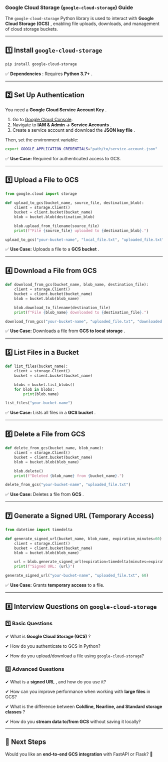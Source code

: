 ### **Google Cloud Storage (`google-cloud-storage`) Guide**

The `google-cloud-storage` Python library is used to interact with  **Google Cloud Storage (GCS)** , enabling file uploads, downloads, and management of cloud storage buckets.

---

## **1️⃣ Install `google-cloud-storage`**

```bash
pip install google-cloud-storage
```

✅  **Dependencies** : Requires  **Python 3.7+** .

---

## **2️⃣ Set Up Authentication**

You need a  **Google Cloud Service Account Key** .

1. Go to [Google Cloud Console](https://console.cloud.google.com/).
2. Navigate to  **IAM & Admin → Service Accounts** .
3. Create a service account and download the  **JSON key file** .

Then, set the environment variable:

```bash
export GOOGLE_APPLICATION_CREDENTIALS="path/to/service-account.json"
```

✅ **Use Case:** Required for authenticated access to GCS.

---

## **3️⃣ Upload a File to GCS**

```python
from google.cloud import storage

def upload_to_gcs(bucket_name, source_file, destination_blob):
    client = storage.Client()
    bucket = client.bucket(bucket_name)
    blob = bucket.blob(destination_blob)

    blob.upload_from_filename(source_file)
    print(f"File {source_file} uploaded to {destination_blob}.")

upload_to_gcs("your-bucket-name", "local_file.txt", "uploaded_file.txt")
```

✅ **Use Case:** Uploads a file to a  **GCS bucket** .

---

## **4️⃣ Download a File from GCS**

```python
def download_from_gcs(bucket_name, blob_name, destination_file):
    client = storage.Client()
    bucket = client.bucket(bucket_name)
    blob = bucket.blob(blob_name)

    blob.download_to_filename(destination_file)
    print(f"File {blob_name} downloaded to {destination_file}.")

download_from_gcs("your-bucket-name", "uploaded_file.txt", "downloaded.txt")
```

✅ **Use Case:** Downloads a file from  **GCS to local storage** .

---

## **5️⃣ List Files in a Bucket**

```python
def list_files(bucket_name):
    client = storage.Client()
    bucket = client.bucket(bucket_name)

    blobs = bucket.list_blobs()
    for blob in blobs:
        print(blob.name)

list_files("your-bucket-name")
```

✅ **Use Case:** Lists all files in a  **GCS bucket** .

---

## **6️⃣ Delete a File from GCS**

```python
def delete_from_gcs(bucket_name, blob_name):
    client = storage.Client()
    bucket = client.bucket(bucket_name)
    blob = bucket.blob(blob_name)

    blob.delete()
    print(f"Deleted {blob_name} from {bucket_name}.")

delete_from_gcs("your-bucket-name", "uploaded_file.txt")
```

✅ **Use Case:** Deletes a file from  **GCS** .

---

## **7️⃣ Generate a Signed URL (Temporary Access)**

```python
from datetime import timedelta

def generate_signed_url(bucket_name, blob_name, expiration_minutes=60):
    client = storage.Client()
    bucket = client.bucket(bucket_name)
    blob = bucket.blob(blob_name)

    url = blob.generate_signed_url(expiration=timedelta(minutes=expiration_minutes))
    print(f"Signed URL: {url}")

generate_signed_url("your-bucket-name", "uploaded_file.txt", 60)
```

✅ **Use Case:** Grants **temporary access** to a file.

---

## **8️⃣ Interview Questions on `google-cloud-storage`**

### **1️⃣ Basic Questions**

✔ What is  **Google Cloud Storage (GCS)** ?

✔ How do you authenticate to GCS in Python?

✔ How do you upload/download a file using `google-cloud-storage`?

### **2️⃣ Advanced Questions**

✔ What is a  **signed URL** , and how do you use it?

✔ How can you improve performance when working with **large files** in GCS?

✔ What is the difference between  **Coldline, Nearline, and Standard storage classes** ?

✔ How do you **stream data to/from GCS** without saving it locally?

---

## **🚀 Next Steps**

Would you like an **end-to-end GCS integration** with FastAPI or Flask? 🎯
